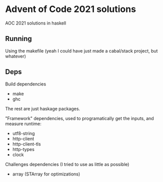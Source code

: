 # Advent of Code 2021 solutions

AOC 2021 solutions in haskell

## Running

Using the makefile (yeah I could have just made a cabal/stack project, but whatever)

## Deps 

Build dependencies

- make
- ghc

The rest are just haskage packages.

"Framework" dependencies, used to programatically get the inputs, and measure runtime:

- utf8-string
- http-client
- http-client-tls
- http-types
- clock

Challenges dependencies (I tried to use as little as possible)

- array (STArray for optimizations)

